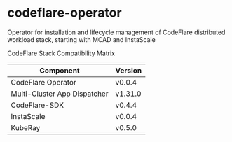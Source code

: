 # codeflare-operator
Operator for installation and lifecycle management of CodeFlare distributed workload stack, starting with MCAD and InstaScale

CodeFlare Stack Compatibility Matrix

| Component                    | Version |
|------------------------------|---------|
| CodeFlare Operator           | v0.0.4  |
| Multi-Cluster App Dispatcher | v1.31.0 |
| CodeFlare-SDK                | v0.4.4  |
| InstaScale                   | v0.0.4  |
| KubeRay                      | v0.5.0  |
